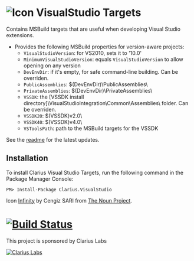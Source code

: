 # ![Icon](https://raw.github.com/clariuslabs/VisualStudio/master/icon/32.png) VisualStudio Targets


Contains MSBuild targets that are useful when developing Visual Studio extensions. 

* Provides the following MSBuild properties for version-aware projects:
  * `VisualStudioVersion`: for VS2010, sets it to '10.0'
  * `MinimumVisualStudioVersion`: equals `VisualStudioVersion` to allow opening on any version
  * `DevEnvDir`: if it's empty, for safe command-line building. Can be overriden.
  * `PublicAssemblies`: $(DevEnvDir)\PublicAssemblies\
  * `PrivateAssemblies`: $(DevEnvDir)\PrivateAssemblies\
  * `VSSDK`: the [VSSDK install directory]\VisualStudioIntegration\Common\Assemblies\ folder. Can be overriden.
  * `VSSDK20`: $(VSSDK)v2.0\
  * `VSSDK40`: $(VSSDK)v4.0\
  * `VSToolsPath`: path to the MSBuild targets for the VSSDK

See the [readme](https://github.com/clariuslabs/VisualStudio/blob/master/nuget/Readme.txt) for the latest updates.

## Installation

To install Clarius Visual Studio Targets, run the following command in the Package Manager Console:

```
PM> Install-Package Clarius.VisualStudio
```



Icon [Infinity](http://thenounproject.com/term/infinity/9992/) by Cengiz SARI from [The Noun Project](http://thenounproject.com/).




[![Build Status](https://www.myget.org/BuildSource/Badge/clarius?identifier=97a997db-cde0-4f12-9d5f-a7e86b682873 "Build Status")](https://www.myget.org/gallery/clarius)
====================
This project is sponsored by Clarius Labs

[![Clarius Labs][2]][1]


  [1]: http://clariuslabs.github.io/
  [2]: http://clariuslabs.github.io/media/clariuslabs.png (Clarius Labs Logo)
